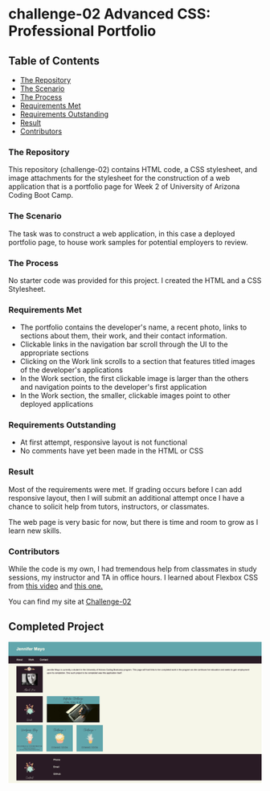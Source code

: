 # challenge-02 Advanced CSS: Professional Portfolio

## **Table of Contents**
* [The Repository](#the-repository)
* [The Scenario](#the-scenario)
* [The Process](#the-process)
* [Requirements Met](#requirements-met)
* [Requirements Outstanding](#requirements-outstanding)
* [Result](#result)
* [Contributors](#contributors)

### **The Repository**
This repository (challenge-02) contains HTML code, a CSS stylesheet, and image attachments for the stylesheet for the construction of a web application that is a portfolio page for Week 2 of University of Arizona Coding Boot Camp.

### **The Scenario**
The task was to construct a web application, in this case a deployed portfolio page, to house work samples for potential employers to review. 

### **The Process**
No starter code was provided for this project. I created the HTML and a CSS Stylesheet.

### **Requirements Met**
* The portfolio contains the developer's name, a recent photo, links to sections about them, their work, and their contact information.
* Clickable links in the navigation bar scroll through the UI to the appropriate sections
* Clicking on the Work link scrolls to a section that features titled images of the developer's applications
* In the Work section, the first clickable image is larger than the others and navigation points to the developer's first application
* In the Work section, the smaller, clickable images point to other deployed applications

### **Requirements Outstanding**
* At first attempt, responsive layout is not functional
* No comments have yet been made in the HTML or CSS

### **Result**
Most of the requirements were met. If grading occurs before I can add responsive layout, then I will submit an additional attempt once I have a chance to solicit help from tutors, instructors, or classmates.

The web page is very basic for now, but there is time and room to grow as I learn new skills.

### **Contributors**
While the code is my own, I had tremendous help from classmates in study sessions, my instructor and TA in office hours.
I learned about Flexbox CSS from [this video](https://www.youtube.com/watch?v=JJSoEo8JSnc) and [this one.](https://www.youtube.com/watch?v=3YW65K6LcIA)

You can find my site at [Challenge-02](https://jlmayo.github.io/challenge-02/)

## **Completed Project**
![Screenshot of Professional Portfolio Web Page](assets/images/screenshot_challenge-02_index.html.png)

